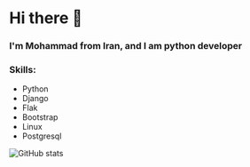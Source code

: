 # Hi there 👋

### I'm Mohammad from Iran, and I am python developer

### Skills: 
* Python
* Django
* Flak
* Bootstrap
* Linux
* Postgresql


![GitHub stats](https://github-readme-stats.vercel.app/api?username=Ayazadeh&show_icons=true) 
